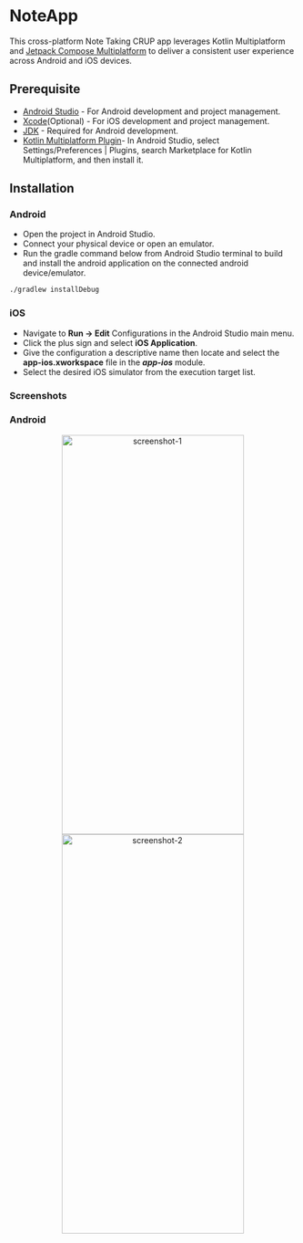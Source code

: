 # NoteApp
This cross-platform Note Taking CRUP app leverages Kotlin Multiplatform and [Jetpack Compose Multiplatform](https://www.jetbrains.com/lp/compose-multiplatform/) to deliver a consistent user experience across Android and iOS devices. 
## Prerequisite

- [Android Studio](https://developer.android.com/studio) - For Android development and project management.
- [Xcode](https://apps.apple.com/us/app/xcode/id497799835)(Optional) - For iOS development and project management.
- [JDK](https://www.oracle.com/java/technologies/downloads/?er=221886) - Required for Android development.
- [Kotlin Multiplatform Plugin](https://kotlinlang.org/docs/multiplatform-plugin-releases.html?_gl=1*130bj1*_gcl_au*MTk1MDYwOTc4MS4xNzIxNjMzNjAy*_ga*MTM4NzQwMTA3NS4xNjk3NDg5MzQ5*_ga_9J976DJZ68*MTcyMzExNTUwNy43Ni4xLjE3MjMxMTU1OTYuNDQuMC4w#release-details)- In Android Studio, select Settings/Preferences | Plugins, search Marketplace for Kotlin Multiplatform, and then install it.

## Installation

### Android

- Open the project in Android Studio.
- Connect your physical device or open an emulator.
- Run the gradle command below from Android Studio terminal to build and install the android application on the connected android device/emulator.

```bash
./gradlew installDebug
```

### iOS

- Navigate to __Run -> Edit__ Configurations in the Android Studio main menu.
- Click the plus sign and select __iOS Application__.
- Give the configuration a descriptive name then locate and select the __app-ios.xworkspace__ file in the ___app-ios___ module.
- Select the desired iOS simulator from the execution target list.
### Screenshots

### Android

<p align="center">
  <img src="https://github.com/user-attachments/assets/c9703fac-363f-4ab3-8567-3b6a0a379f62" alt="screenshot-1" height="700" width="320">
  <img src="https://github.com/user-attachments/assets/7858503a-7f4f-43d3-b917-bb3509cb44bd" alt="screenshot-2" height="700" width="320">
</p>

